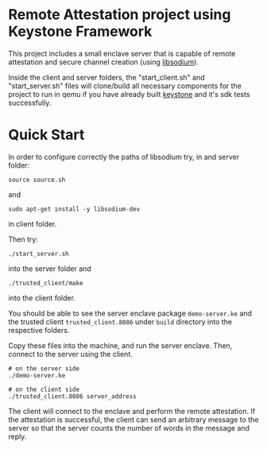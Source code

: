 # Remote Attestation project using Keystone Framework

This project includes a small enclave server that is capable of remote
attestation and secure channel creation (using [libsodium](https://github.com/jedisct1/libsodium)).


Inside the client and server folders, the "start_client.sh" and 
"start_server.sh" files will clone/build all necessary components for the
project to run in qemu if you have already built [keystone](https://github.com/keystone-enclave/keystone) 
and it's sdk tests successfully.

# Quick Start

In order to configure correctly the paths of libsodium try, in and server folder:

```
source source.sh
```

and 

```
sudo apt-get install -y libsodium-dev
```

in client folder.

Then try: 

```
./start_server.sh
```

into the server folder
and 

```
./trusted_client/make
```
into the client folder.

You should be able to see the server enclave package `demo-server.ke` and the
trusted client `trusted_client.8086` under `build` directory into the respective folders.

Copy these files into the machine, and run the server enclave.
Then, connect to the server using the client.

```
# on the server side
./demo-server.ke
```

```
# on the client side
./trusted_client.8086 server_address
```

The client will connect to the enclave and perform the remote attestation.
If the attestation is successful, the client can send an arbitrary message to the server
so that the server counts the number of words in the message and reply.

